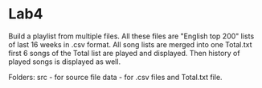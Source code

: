 # Lab4

Build a playlist from multiple files. 
All these files are "English top 200" lists of last 16 weeks in .csv format.
All song lists are merged into one Total.txt
first 6 songs of the Total list are played and displayed.
Then history of played songs is displayed as well.

Folders:
src - for source file
data - for .csv files and Total.txt file.
